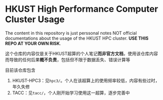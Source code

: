 # HKUST High Performance Computer Cluster Usage

The content in this repository is just perssonal notes NOT official documentations about the usage of the HKUST HPC cluster. **USE THIS REPO AT YOUR OWN RISK**.

这个仓库的内容仅是关于HKUST超算的个人笔记**而非官方文档**，使用该仓库内容而导致的任何后果**概不负责**，包括但不限于数据丢失、错误计算等

目前该仓库包含

1. HKUST-HPC3：见`hpc3/`。个人在该超算上的使用频率较低，内容有些过时，年久失修
2. TACC：见`tacc/`，个人刚开始学习使用这一超算，逐步完善中
